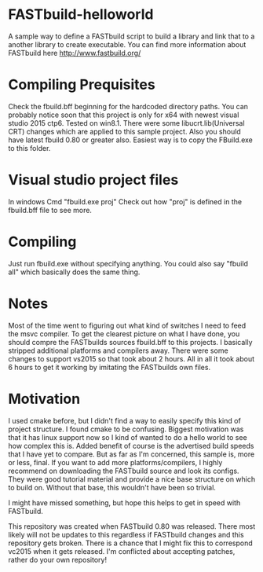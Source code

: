 # FASTbuild-helloworld
A sample way to define a FASTbuild script to build a library and link that to a another library to create executable.
You can find more information about FASTbuild here http://www.fastbuild.org/

# Compiling Prequisites
Check the fbuild.bff beginning for the hardcoded directory paths.
You can probably notice soon that this project is only for x64 with newest visual studio 2015 ctp6. Tested on win8.1.
There were some libucrt.lib(Universal CRT) changes which are applied to this sample project.
Also you should have latest fbuild 0.80 or greater also. Easiest way is to copy the FBuild.exe to this folder.

# Visual studio project files
In windows Cmd "fbuild.exe proj"
Check out how "proj" is defined in the fbuild.bff file to see more. 

# Compiling
Just run fbuild.exe without specifying anything.
You could also say "fbuild all" which basically does the same thing.

# Notes
Most of the time went to figuring out what kind of switches I need to feed the msvc compiler.
To get the clearest picture on what I have done, you should compre the FASTbuilds sources fbuild.bff to this projects.
I basically stripped additional platforms and compilers away. There were some changes to support vs2015 so that took about 2 hours.
All in all it took about 6 hours to get it working by imitating the FASTbuilds own files.

# Motivation
I used cmake before, but I didn't find a way to easily specify this kind of project structure. I found cmake to be confusing.
Biggest motivation was that it has linux support now so I kind of wanted to do a hello world to see how complex this is.
Added benefit of course is the advertised build speeds that I have yet to compare. But as far as I'm concerned, this sample is, more or less, final.
If you want to add more platforms/compilers, I highly recommend on downloading the FASTbuild source and look its configs.
They were good tutorial material and provide a nice base structure on which to build on. Without that base, this wouldn't have been so trivial.

I might have missed something, but hope this helps to get in speed with FASTbuild.

This repository was created when FASTbuild 0.80 was released. There most likely will not be updates to this regardless if FASTbuild changes and this repository gets broken.
There is a chance that I might fix this to correspond vc2015 when it gets released.
I'm conflicted about accepting patches, rather do your own repository!
